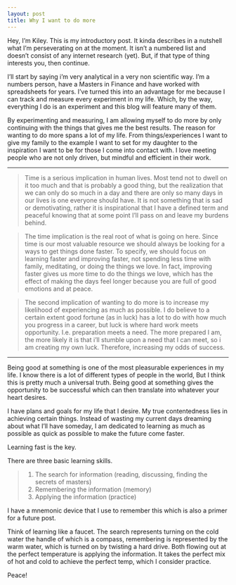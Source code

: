 ```yaml
---
layout: post
title: Why I want to do more
---
```



Hey, I’m Kiley. This is my introductory post. It kinda describes in a nutshell what I’m perseverating on at the moment. It isn’t  a numbered list and doesn’t consist of any internet research (yet). But, if that type of thing interests you, then continue.

I’ll start by saying i’m very analytical in a very non scientific way. I’m a numbers person, have a Masters in Finance and have worked with spreadsheets for years. I’ve turned this into an advantage for me because I can track and measure every experiment in my life. Which, by the way, everything I do is an experiment and this blog will feature many of them. 

By experimenting and measuring, I am allowing myself to do more by only continuing with the things that gives me the best results. The reason for wanting to do more spans a lot of my life. From things/experiences  I want to give my family to the example I want to set for my daughter to the inspiration I want to be for those I come into contact with. I love meeting people who are not only driven, but mindful and efficient in their work. 

---

>Time is a serious implication in human lives. Most tend not to dwell on it too much and that is probably a good thing, but the realization that we can only do so much in a day and there are only so many days in our lives is one everyone should have. It is not something that is sad or demotivating, rather it is inspirational that I have a defined term and peaceful knowing that at some point I’ll pass on and leave my burdens behind. 

>The time implication is the real root of what is going on here. Since time is our most valuable resource we should always be looking for a ways to get things done faster. To specify, we should focus on learning faster and improving faster, not spending less time with family, meditating, or doing the things we love. In fact, improving faster gives us more time  to do the things we love, which has the effect of making the days feel longer because you are full of good emotions and at peace. 

>The second implication of wanting to do more is to increase my likelihood of experiencing as much as possible. I do believe to a certain extent good fortune (as in luck) has a lot to do with how much you progress in a career, but luck is where hard work meets opportunity. I.e. preparation meets a need. The more prepared I am, the more likely it is that i’ll stumble upon a need that I can meet, so i am creating my own luck. Therefore, increasing my odds of success. 

---

Being good at something is one of the most pleasurable experiences in my life. I know there is a lot of different types of people in the world, But I think this is pretty much a universal truth. Being good at something gives the opportunity to be successful which can then translate into whatever your heart desires.

I have plans and goals for my life that I desire. My true contentedness lies in achieving certain things. Instead of wasting my current days dreaming about what I’ll have someday, I am dedicated to learning as much as possible as quick as possible to make the future come faster. 

Learning fast is the key. 

There are three basic learning skills. 

>1. The search for information (reading, discussing, finding the secrets of masters)
>2. Remembering the information (memory)
>3. Applying the information (practice)

I have a mnemonic device that I use to remember this which is also a primer for a future post. 

Think of learning like a faucet. The search represents turning on the cold water the handle of which is a compass, remembering is represented by the warm water, which is turned on by twisting a hard drive. Both flowing out at the perfect temperature is applying the information. It takes the perfect mix of hot and cold to achieve the perfect temp, which I consider practice. 

Peace!
